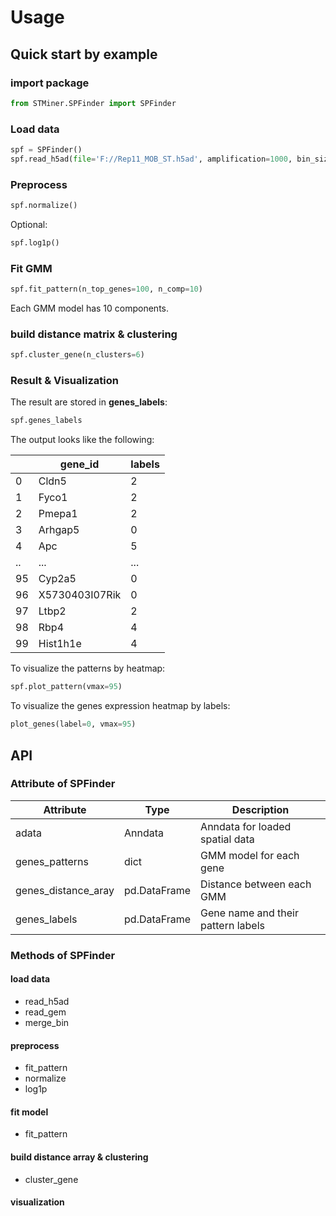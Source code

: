# Usage

## Quick start by example

### import package

```python
from STMiner.SPFinder import SPFinder
```

### Load data

```python
spf = SPFinder()
spf.read_h5ad(file='F://Rep11_MOB_ST.h5ad', amplification=1000, bin_size=80)
```

### Preprocess

```python
spf.normalize()
```

Optional:

```python
spf.log1p()
```

### Fit GMM

```python
spf.fit_pattern(n_top_genes=100, n_comp=10)
```

Each GMM model has 10 components.

### build distance matrix & clustering

```python
spf.cluster_gene(n_clusters=6)
```

### Result & Visualization

The result are stored in **genes_labels**:

```python
spf.genes_labels
```

The output looks like the following:

|    | gene_id        | labels |
|----|----------------|--------|
| 0  | Cldn5          | 2      |
| 1  | Fyco1          | 2      |
| 2  | Pmepa1         | 2      |
| 3  | Arhgap5        | 0      |
| 4  | Apc            | 5      |
| .. | ...            | ...    |
| 95 | Cyp2a5         | 0      |
| 96 | X5730403I07Rik | 0      |
| 97 | Ltbp2          | 2      |
| 98 | Rbp4           | 4      |
| 99 | Hist1h1e       | 4      |

To visualize the patterns by heatmap:

```python
spf.plot_pattern(vmax=95)
```

To visualize the genes expression heatmap by labels:

```python
plot_genes(label=0, vmax=95)
```

## API

### Attribute of SPFinder

| Attribute           | Type         | Description                        |
|---------------------|--------------|------------------------------------|
| adata               | Anndata      | Anndata for loaded spatial data    |
| genes_patterns      | dict         | GMM model for each gene            |
| genes_distance_aray | pd.DataFrame | Distance between each GMM          |
| genes_labels        | pd.DataFrame | Gene name and their pattern labels |

### Methods of SPFinder

#### load data

- read_h5ad
- read_gem
- merge_bin

#### preprocess

- fit_pattern
- normalize
- log1p

#### fit model

- fit_pattern

#### build distance array & clustering

- cluster_gene

#### visualization
